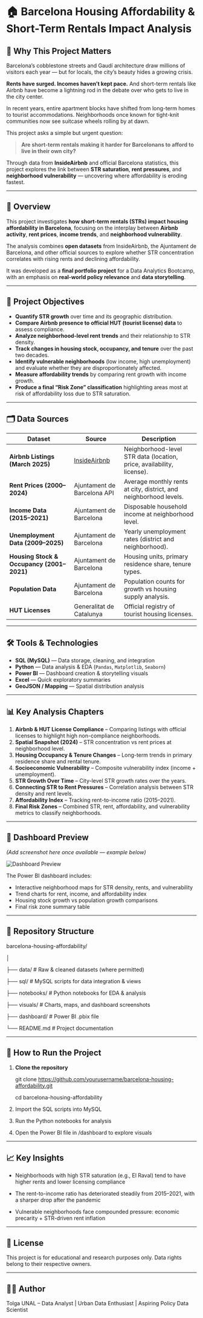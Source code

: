 # 🏠 Barcelona Housing Affordability & Short-Term Rentals Impact Analysis

## 🌆 Why This Project Matters
Barcelona’s cobblestone streets and Gaudí architecture draw millions of visitors each year — but for locals, the city’s beauty hides a growing crisis.  

**Rents have surged. Incomes haven’t kept pace.** And short-term rentals like Airbnb have become a lightning rod in the debate over who gets to live in the city center.  

In recent years, entire apartment blocks have shifted from long-term homes to tourist accommodations. Neighborhoods once known for tight-knit communities now see suitcase wheels rolling by at dawn.  

This project asks a simple but urgent question:  

> **Are short-term rentals making it harder for Barcelonans to afford to live in their own city?**  

Through data from **InsideAirbnb** and official Barcelona statistics, this project explores the link between **STR saturation**, **rent pressures**, and **neighborhood vulnerability** — uncovering where affordability is eroding fastest.  

---

## 📌 Overview
This project investigates **how short-term rentals (STRs) impact housing affordability in Barcelona**, focusing on the interplay between **Airbnb activity**, **rent prices**, **income trends**, and **neighborhood vulnerability**.  

The analysis combines **open datasets** from InsideAirbnb, the Ajuntament de Barcelona, and other official sources to explore whether STR concentration correlates with rising rents and declining affordability.  

It was developed as a **final portfolio project** for a Data Analytics Bootcamp, with an emphasis on **real-world policy relevance** and **data storytelling**.  

---

## 🎯 Project Objectives
- **Quantify STR growth** over time and its geographic distribution.  
- **Compare Airbnb presence to official HUT (tourist license) data** to assess compliance.  
- **Analyze neighborhood-level rent trends** and their relationship to STR density.  
- **Track changes in housing stock, occupancy, and tenure** over the past two decades.  
- **Identify vulnerable neighborhoods** (low income, high unemployment) and evaluate whether they are disproportionately affected.  
- **Measure affordability trends** by comparing rent growth with income growth.  
- **Produce a final “Risk Zone” classification** highlighting areas most at risk of affordability loss due to STR saturation.  

---

## 🗂 Data Sources

| Dataset | Source | Description |
| --- | --- | --- |
| **Airbnb Listings (March 2025)** | [InsideAirbnb](http://insideairbnb.com/get-the-data.html) | Neighborhood-level STR data (location, price, availability, license). |
| **Rent Prices (2000–2024)** | Ajuntament de Barcelona API | Average monthly rents at city, district, and neighborhood levels. |
| **Income Data (2015–2021)** | Ajuntament de Barcelona | Disposable household income at neighborhood level. |
| **Unemployment Data (2009–2025)** | Ajuntament de Barcelona | Yearly unemployment rates (district and neighborhood). |
| **Housing Stock & Occupancy (2001–2021)** | Ajuntament de Barcelona | Housing units, primary residence share, tenure types. |
| **Population Data** | Ajuntament de Barcelona | Population counts for growth vs housing supply analysis. |
| **HUT Licenses** | Generalitat de Catalunya | Official registry of tourist housing licenses. |

---

## 🛠️ Tools & Technologies
- **SQL (MySQL)** — Data storage, cleaning, and integration  
- **Python** — Data analysis & EDA (`Pandas`, `Matplotlib`, `Seaborn`)  
- **Power BI** — Dashboard creation & storytelling visuals  
- **Excel** — Quick exploratory summaries  
- **GeoJSON / Mapping** — Spatial distribution analysis  

---

## 📊 Key Analysis Chapters
1. **Airbnb & HUT License Compliance** – Comparing listings with official licenses to highlight high non-compliance neighborhoods.  
2. **Spatial Snapshot (2024)** – STR concentration vs rent prices at neighborhood level.  
3. **Housing Occupancy & Tenure Changes** – Long-term trends in primary residence share and rental tenure.  
4. **Socioeconomic Vulnerability** – Composite vulnerability index (income + unemployment).  
5. **STR Growth Over Time** – City-level STR growth rates over the years.  
6. **Connecting STR to Rent Pressures** – Correlation analysis between STR density and rent levels.  
7. **Affordability Index** – Tracking rent-to-income ratio (2015–2021).  
8. **Final Risk Zones** – Combined STR, rent, affordability, and vulnerability metrics to classify neighborhoods.  

---

## 📌 Dashboard Preview
*(Add screenshot here once available — example below)*  

![Dashboard Preview](visuals/dashboard_preview.png)  

The Power BI dashboard includes:
- Interactive neighborhood maps for STR density, rents, and vulnerability  
- Trend charts for rent, income, and affordability index  
- Housing stock growth vs population growth comparisons  
- Final risk zone summary table  

---

## 📂 Repository Structure

barcelona-housing-affordability/

│

├── data/ # Raw & cleaned datasets (where permitted)

├── sql/ # MySQL scripts for data integration & views

├── notebooks/ # Python notebooks for EDA & analysis

├── visuals/ # Charts, maps, and dashboard screenshots

├── dashboard/ # Power BI .pbix file

└── README.md # Project documentation

---

## 🚀 How to Run the Project

1. **Clone the repository**

   git clone https://github.com/yourusername/barcelona-housing-affordability.git
   
   cd barcelona-housing-affordability
   
3. Import the SQL scripts into MySQL

4. Run the Python notebooks for analysis

5. Open the Power BI file in /dashboard to explore visuals

---

## 📈 Key Insights
- Neighborhoods with high STR saturation (e.g., El Raval) tend to have higher rents and lower licensing compliance

- The rent-to-income ratio has deteriorated steadily from 2015–2021, with a sharper drop after the pandemic

- Vulnerable neighborhoods face compounded pressure: economic precarity + STR-driven rent inflation

---

## 📜 License
This project is for educational and research purposes only.
Data rights belong to their respective owners.

---

## 👩‍💻 Author
Tolga UNAL – Data Analyst | Urban Data Enthusiast | Aspiring Policy Data Scientist

